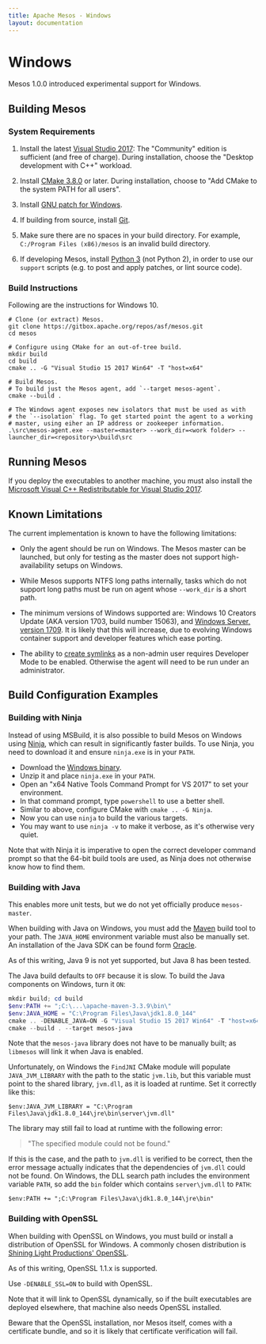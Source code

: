 ```yaml
---
title: Apache Mesos - Windows
layout: documentation
---
```


# Windows

Mesos 1.0.0 introduced experimental support for Windows.

## Building Mesos

### System Requirements

1. Install the latest [Visual Studio 2017](https://www.visualstudio.com/downloads/):
   The "Community" edition is sufficient (and free of charge).
   During installation, choose the "Desktop development with C++" workload.

2. Install [CMake 3.8.0](https://cmake.org/download/) or later.
   During installation, choose to "Add CMake to the system PATH for all users".

3. Install [GNU patch for Windows](http://gnuwin32.sourceforge.net/packages/patch.htm).

4. If building from source, install [Git](https://git-scm.com/download/win).

5. Make sure there are no spaces in your build directory.
   For example, `C:/Program Files (x86)/mesos` is an invalid build directory.

6. If developing Mesos, install [Python 3](https://www.python.org/downloads/)
   (not Python 2), in order to use our `support` scripts (e.g.
   to post and apply patches, or lint source code).

### Build Instructions

Following are the instructions for Windows 10.

    # Clone (or extract) Mesos.
    git clone https://gitbox.apache.org/repos/asf/mesos.git
    cd mesos

    # Configure using CMake for an out-of-tree build.
    mkdir build
    cd build
    cmake .. -G "Visual Studio 15 2017 Win64" -T "host=x64"

    # Build Mesos.
    # To build just the Mesos agent, add `--target mesos-agent`.
    cmake --build .

    # The Windows agent exposes new isolators that must be used as with
    # the `--isolation` flag. To get started point the agent to a working
    # master, using eiher an IP address or zookeeper information.
    .\src\mesos-agent.exe --master=<master> --work_dir=<work folder> --launcher_dir=<repository>\build\src

## Running Mesos

If you deploy the executables to another machine, you must also
install the [Microsoft Visual C++ Redistributable for Visual Studio 2017](https://aka.ms/vs/15/release/VC_redist.x64.exe).

## Known Limitations

The current implementation is known to have the following limitations:

* Only the agent should be run on Windows. The Mesos master can be
  launched, but only for testing as the master does not support
  high-availability setups on Windows.

* While Mesos supports NTFS long paths internally, tasks which do not support
  long paths must be run on agent whose `--work_dir` is a short path.

* The minimum versions of Windows supported are: Windows 10 Creators Update (AKA
  version 1703, build number 15063), and [Windows Server, version 1709][server].
  It is likely that this will increase, due to evolving Windows container
  support and developer features which ease porting.

* The ability to [create symlinks][] as a non-admin user requires
  Developer Mode to be enabled. Otherwise the agent will need to be
  run under an administrator.

[server]: https://docs.microsoft.com/en-us/windows-server/get-started/get-started-with-1709
[create symlinks]: https://blogs.windows.com/buildingapps/2016/12/02/symlinks-windows-10/

## Build Configuration Examples

### Building with Ninja

Instead of using MSBuild, it is also possible to build Mesos on
Windows using [Ninja](https://ninja-build.org/), which can result in
significantly faster builds. To use Ninja, you need to download it and
ensure `ninja.exe` is in your `PATH`.

* Download the [Windows binary](https://github.com/ninja-build/ninja/releases).
* Unzip it and place `ninja.exe` in your `PATH`.
* Open an "x64 Native Tools Command Prompt for VS 2017" to set your
  environment.
* In that command prompt, type `powershell` to use a better shell.
* Similar to above, configure CMake with `cmake .. -G Ninja`.
* Now you can use `ninja` to build the various targets.
* You may want to use `ninja -v` to make it verbose, as it's otherwise
  very quiet.

Note that with Ninja it is imperative to open the correct developer
command prompt so that the 64-bit build tools are used, as Ninja does
not otherwise know how to find them.

### Building with Java

This enables more unit tests, but we do not yet officially produce
`mesos-master`.

When building with Java on Windows, you must add the [Maven][] build tool to
your path. The `JAVA_HOME` environment variable must also be manually set.
An installation of the Java SDK can be found form [Oracle][].

[maven]: https://maven.apache.org/guides/getting-started/windows-prerequisites.html
[oracle]: http://www.oracle.com/technetwork/java/javase/downloads/index.html

As of this writing, Java 9 is not yet supported, but Java 8 has been tested.

The Java build defaults to `OFF` because it is slow. To build the Java
components on Windows, turn it `ON`:

```powershell
mkdir build; cd build
$env:PATH += ";C:\...\apache-maven-3.3.9\bin\"
$env:JAVA_HOME = "C:\Program Files\Java\jdk1.8.0_144"
cmake .. -DENABLE_JAVA=ON -G "Visual Studio 15 2017 Win64" -T "host=x64"
cmake --build . --target mesos-java
```

Note that the `mesos-java` library does not have to be manually built; as
`libmesos` will link it when Java is enabled.

Unfortunately, on Windows the `FindJNI` CMake module will populate `JAVA_JVM_LIBRARY` with
the path to the static `jvm.lib`, but this variable must point to the shared
library, `jvm.dll`, as it is loaded at runtime. Set it correctly like this:

```
$env:JAVA_JVM_LIBRARY = "C:\Program Files\Java\jdk1.8.0_144\jre\bin\server\jvm.dll"
```

The library may still fail to load at runtime with the following error:

> "The specified module could not be found."

If this is the case, and the path to `jvm.dll` is verified to be correct, then
the error message actually indicates that the dependencies of `jvm.dll` could
not be found. On Windows, the DLL search path includes the environment variable
`PATH`, so add the `bin` folder which contains `server\jvm.dll` to `PATH`:

```
$env:PATH += ";C:\Program Files\Java\jdk1.8.0_144\jre\bin"
```

### Building with OpenSSL

When building with OpenSSL on Windows, you must build or install a distribution
of OpenSSL for Windows. A commonly chosen distribution is
[Shining Light Productions' OpenSSL][openssl].

[openssl]: https://slproweb.com/products/Win32OpenSSL.html

As of this writing, OpenSSL 1.1.x is supported.

Use `-DENABLE_SSL=ON` to build with OpenSSL.

Note that it will link to OpenSSL dynamically, so if the built executables are
deployed elsewhere, that machine also needs OpenSSL installed.

Beware that the OpenSSL installation, nor Mesos itself, comes with a certificate
bundle, and so it is likely that certificate verification will fail.
